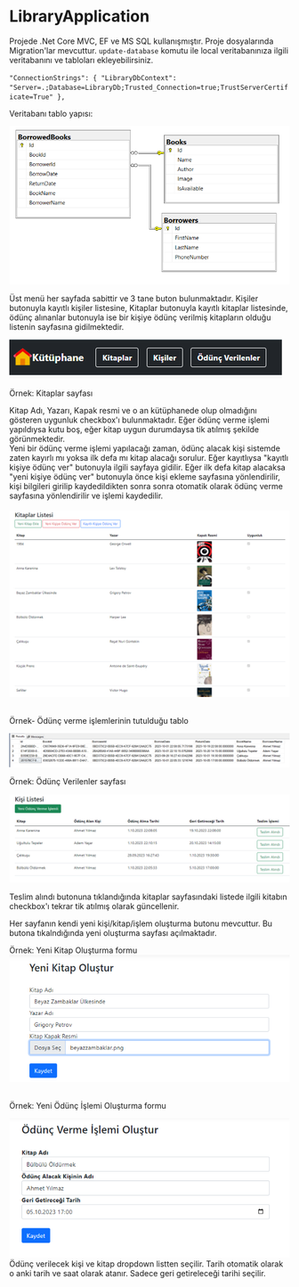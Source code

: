 # LibraryApplication

Projede .Net Core MVC, EF ve MS SQL kullanışmıştır. Proje dosyalarında Migration'lar mevcuttur.  `update-database` komutu ile local veritabanınıza ilgili veritabanını ve tabloları ekleyebilirsiniz.

`"ConnectionStrings": {
    "LibraryDbContext": "Server=.;Database=LibraryDb;Trusted_Connection=true;TrustServerCertificate=True"
  },`

Veritabanı tablo yapısı: </br>

![sql](https://github.com/ahmetyusufyilmaz/LibraryApplication/raw/master/wwwroot/images/9.PNG)

Üst menü her sayfada sabittir ve 3 tane buton bulunmaktadır. Kişiler butonuyla kayıtlı kişiler listesine, Kitaplar butonuyla kayıtlı kitaplar listesinde, ödünç alınanlar butonuyla ise bir kişiye ödünç verilmiş kitapların olduğu listenin sayfasına gidilmektedir.

![Menü](https://github.com/ahmetyusufyilmaz/LibraryApplication/raw/master/wwwroot/images/0.PNG)
</br>


Örnek: Kitaplar sayfası</br>

Kitap Adı, Yazarı, Kapak resmi ve o an kütüphanede olup olmadığını gösteren uygunluk checkbox'ı bulunmaktadır. Eğer ödünç verme işlemi yapıldıysa kutu boş, eğer kitap uygun durumdaysa tik atılmış şekilde görünmektedir. </br>
Yeni bir ödünç verme işlemi yapılacağı zaman, ödünç alacak kişi sistemde zaten kayırlı mı yoksa ilk defa mı kitap alacağı sorulur. Eğer kayıtlıysa "kayıtlı kişiye ödünç ver" butonuyla ilgili sayfaya gidilir. Eğer ilk defa kitap alacaksa "yeni kişiye ödünç ver"
butonuyla önce kişi ekleme sayfasına yönlendirilir, kişi bilgileri girilip kaydedildikten sonra sonra otomatik olarak ödünç verme sayfasına yönlendirilir ve işlemi kaydedilir.
</br>
</br>
![Kitaplar Sayfası](https://github.com/ahmetyusufyilmaz/LibraryApplication/raw/master/wwwroot/images/1.PNG)

</br>
Örnek- Ödünç verme işlemlerinin tutulduğu tablo </br>

![borrowedbooks](https://github.com/ahmetyusufyilmaz/LibraryApplication/raw/master/wwwroot/images/8.PNG)
</br>


Örnek: Ödünç Verilenler sayfası</br>

![Ödünç Sayfası](https://github.com/ahmetyusufyilmaz/LibraryApplication/raw/master/wwwroot/images/7.PNG)

Teslim alındı butonuna tıklandığında kitaplar sayfasındaki listede ilgili kitabın checkbox'ı tekrar tik atılmış olarak güncellenir.


Her sayfanın kendi yeni kişi/kitap/işlem oluşturma butonu mevcuttur. Bu butona tıkalndığında yeni oluşturma sayfası açılmaktadır.

Örnek: Yeni Kitap Oluşturma formu </br>
![Yeni kitap Sayfası](https://github.com/ahmetyusufyilmaz/LibraryApplication/raw/master/wwwroot/images/2.PNG)

</br>
Örnek: Yeni Ödünç İşlemi Oluşturma formu 

![Yeni ödünç işlemi Sayfası](https://github.com/ahmetyusufyilmaz/LibraryApplication/raw/master/wwwroot/images/4.PNG)
</br>
Ödünç verilecek kişi ve kitap dropdown listten seçilir. Tarih otomatik olarak o anki tarih ve saat olarak atanır. Sadece geri getireleceği tarihi seçilir.



